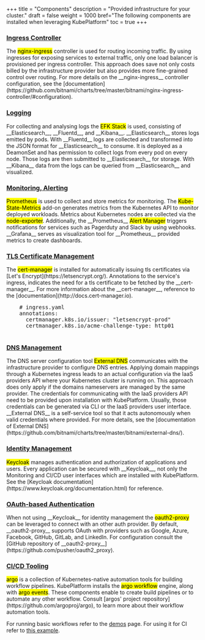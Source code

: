 +++
title = "Components"
description = "Provided infrastructure for your cluster."
draft = false
weight = 1000
bref="The following components are installed when leveraging KubePlatform"
toc = true
+++

<h3 class="section-head" id="ingress-controller"><a href="#ingress-controller">Ingress Controller</a></h3>
<div class="example">
  The <mark>nginx-ingress</mark> controller is used for routing incoming traffic. By using ingresses for exposing services to external traffic, only one load balancer is provisioned per ingress controller. This approach does save not only costs billed by the infrastructure provider but also provides more fine-grained control over routing. For more details on the __nginx-ingress__ controller configuration, see the [documentation](https://github.com/bitnami/charts/tree/master/bitnami/nginx-ingress-controller/#configuration).
</div>

<h3 class="section-head" id="logging"><a href="#logging">Logging</a></h3>
<div class="example">
  For collecting and analysing logs the <mark>EFK Stack</mark> is used, consisting of __Elasticsearch__, __Fluentd__, and __Kibana__.
  __Elasticsearch__ stores logs emitted by pods. With __Fluentd__ logs are collected and transformed into the JSON format for __Elasticsearch__ to consume. It is deployed as a DeamonSet and has permission to collect logs from every pod on every node. Those logs are then submitted to __Elasticsearch__ for storage. With __Kibana__ data from the logs can be queried from __Elasticsearch__ and visualized.
</div>

<h3 class="section-head" id="monitoring"><a href="#monitoring">Monitoring, Alerting</a></h3>
<div class="example">
  <mark>Prometheus</mark> is used to collect and store metrics for monitoring. The <mark>Kube-State-Metrics</mark> add-on generates metrics from the Kubernetes API to monitor deployed workloads. Metrics about Kubernetes nodes are collected via the <mark>node-exporter</mark>. Additionally, the __Prometheus__ <mark>Alert Manager</mark> triggers notifications for services such as Pagerduty and Slack by using webhooks. __Grafana__ serves as visualization tool for __Prometheus__ provided metrics to create dashboards.
</div>

<h3 class="section-head" id="tls"><a href="#tls">TLS Certificate Management</a></h3>
<div class="example">
  The <mark>cert-manager</mark> is installed for automatically issuing tls certificates via [Let's Encrypt](https://letsencrypt.org/). Annotations to the service's ingress, indicates the need for a tls certificate to be fetched by the __cert-manager__. For more information about the __cert-manager__, reference to the [documentation](http://docs.cert-manager.io).

  <pre>
    <span class="hljs-comment"># ingress.yaml</span>
    annotations:
      certmanager.k8s.io/issuer: "letsencrypt-prod"
      certmanager.k8s.io/acme-challenge-type: http01
  </pre>
</div>

<h3 class="section-head" id="dns"><a href="#dns">DNS Management</a></h3>
<div class="example">
  The DNS server configuration tool <mark>External DNS</mark> communicates with the infrastructure provider to configure DNS entries. Applying domain mappings through a Kubernetes ingress leads to an actual configuration via the IaaS providers API where your Kubernetes cluster is running on. This approach does only apply if the domains nameservers are managed by the same provider. The credentials for communicating with the IaaS providers API need to be provided upon installation with KubePlatform. Usually, those credentials can be generated via CLI or the IaaS providers user interface. __External DNS__ is a self-service tool so that it acts autonomously when valid credentials where provided. For more details, see the [documentation of External DNS](https://github.com/bitnami/charts/tree/master/bitnami/external-dns/).
</div>

<h3 class="section-head" id="iam"><a href="#iam">Identity Management</a></h3>
<div class="example">
  <mark>Keycloak</mark> manages authentication and authorization of applications and users. Every application can be secured with __Keycloak__, not only the Monitoring and CI/CD user interfaces which are installed with KubePlatform. See the [Keycloak documentation](https://www.keycloak.org/documentation.html) for reference.
</div>

<h3 class="section-head" id="auth"><a href="#auth">OAuth-based Authentication</a></h3>
<div class="example">
  When not using __Keycloak__ for identity management the <mark>oauth2-proxy</mark> can be leveraged to connect with an other auth provider. By default, __oauth2-proxy__ supports OAuth with providers such as Google, Azure, Facebook, GitHub, GitLab, and LinkedIn. For configuration consult the [GitHub repository of __oauth2-proxy__](https://github.com/pusher/oauth2_proxy).
</div>

<h3 class="section-head" id="ci-cd"><a href="#ci-cd">CI/CD Tooling</a></h3>
<div class="example">
  <mark>argo</mark> is a collection of Kubernetes-native automation tools for building workflow pipelines. KubePlatform installs the <mark>argo workflow</mark> engine, along with <mark>argo events</mark>. These components enable to create build pipelines or to automate any other workflow. Consult [argos' project repository](https://github.com/argoproj/argo), to learn more about their workflow automation tools.

  For running basic workflows refer to the [demos](https://github.com/argoproj/argo/blob/master/demo.md) page. For using it for CI refer to [this example](https://github.com/kube-platform/base-extras/tree/master/argo/examples/ci/CI.md).
</div>
